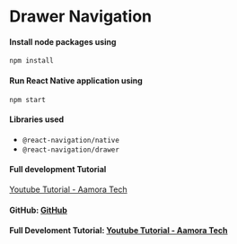 # Drawer Navigation

#### Install node packages using
```
npm install
```

#### Run React Native application using
```
npm start
```

#### Libraries used
* `@react-navigation/native`
* `@react-navigation/drawer`


#### Full development Tutorial 
[Youtube Tutorial - Aamora Tech](https://youtu.be/GAt3jUgsCYw)

#### GitHub: [GitHub](https://github.com/aayushichourasiya/DrawerNavi)
#### Full Develoment Tutorial: [Youtube Tutorial - Aamora Tech](https://youtu.be/GAt3jUgsCYw)
